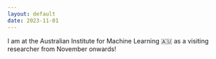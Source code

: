 ```yaml
---
layout: default
date: 2023-11-01
---
```

I am at the Australian Institute for Machine Learning 🇦🇺 as a visiting researcher from November onwards!